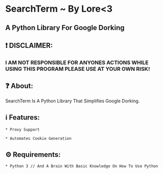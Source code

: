 # SearchTerm ~ By Lore<3

## A Python Library For Google Dorking




## ❗️ DISCLAIMER:
### I AM NOT RESPONSIBLE FOR ANYONES ACTIONS WHILE USING THIS PROGRAM PLEASE USE AT YOUR OWN RISK!


## ❓ About:
SearchTerm Is A Python Library That Simplifies Google Dorking.

##  ℹ️ Features:
```bash
* Proxy Support

* Automates Cookie Generation
```

## ⚙️ Requirements:

```bash
* Python 3 // And A Brain With Basic Knowledge On How To Use Python
```
